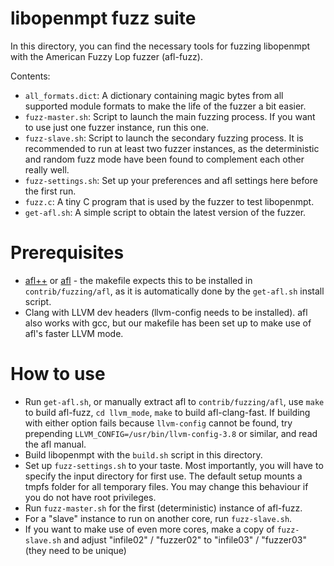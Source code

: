 libopenmpt fuzz suite
=====================

In this directory, you can find the necessary tools for fuzzing libopenmpt with
the American Fuzzy Lop fuzzer (afl-fuzz).

Contents:

* `all_formats.dict`: A dictionary containing magic bytes from all supported
  module formats to make the life of the fuzzer a bit easier.
* `fuzz-master.sh`: Script to launch the main fuzzing process. If you want to
  use just one fuzzer instance, run this one.
* `fuzz-slave.sh`: Script to launch the secondary fuzzing process. It is
  recommended to run at least two fuzzer instances, as the deterministic and
  random fuzz mode have been found to complement each other really well.
* `fuzz-settings.sh`: Set up your preferences and afl settings here before the
  first run.
* `fuzz.c`: A tiny C program that is used by the fuzzer to test libopenmpt.
* `get-afl.sh`: A simple script to obtain the latest version of the fuzzer.

Prerequisites
=============
* [afl++](https://github.com/AFLplusplus/AFLplusplus) or
  [afl](http://lcamtuf.coredump.cx/afl/) - the makefile expects this to be
  installed in `contrib/fuzzing/afl`, as it is automatically done by the
  `get-afl.sh` install script.
* Clang with LLVM dev headers (llvm-config needs to be installed).
  afl also works with gcc, but our makefile has been set up to make use of afl's
  faster LLVM mode.

How to use
==========
* Run `get-afl.sh`, or manually extract afl to `contrib/fuzzing/afl`, use `make`
  to build afl-fuzz, `cd llvm_mode`, `make` to build afl-clang-fast.
  If building with either option fails because `llvm-config` cannot be found,
  try prepending `LLVM_CONFIG=/usr/bin/llvm-config-3.8` or similar, and read the
  afl manual.
* Build libopenmpt with the `build.sh` script in this directory.
* Set up `fuzz-settings.sh` to your taste. Most importantly, you will have to
  specify the input directory for first use.
  The default setup mounts a tmpfs folder for all temporary files. You may
  change this behaviour if you do not have root privileges.
* Run `fuzz-master.sh` for the first (deterministic) instance of afl-fuzz.
* For a "slave" instance to run on another core, run `fuzz-slave.sh`.
* If you want to make use of even more cores, make a copy of `fuzz-slave.sh`
  and adjust "infile02" / "fuzzer02" to "infile03" / "fuzzer03" (they need to be
  unique)